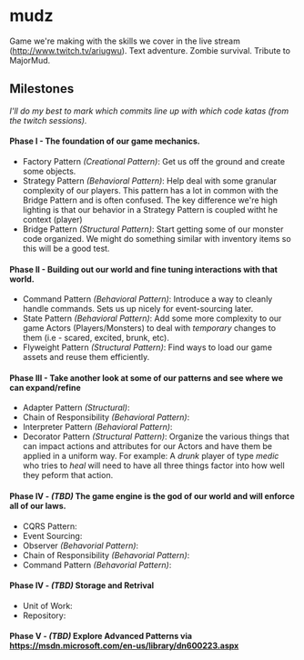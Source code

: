 # mudz
Game we're making with the skills we cover in the live stream (http://www.twitch.tv/ariugwu). Text adventure. Zombie survival. Tribute to MajorMud.

## Milestones
_I'll do my best to mark which commits line up with which code katas (from the twitch sessions)._

#### Phase I - The foundation of our game mechanics.
* Factory Pattern _(Creational Pattern)_:  Get us off the ground and create some objects.
* Strategy Pattern _(Behavioral Pattern)_: Help deal with some granular complexity of our players. This pattern has a lot in common with the Bridge Pattern and is often confused. The key difference we're high lighting is that our behavior in a Strategy Pattern is coupled witht he context (player)
* Bridge Pattern _(Structural Pattern)_:  Start getting some of our monster code organized. We might do something similar with inventory items so this will be a good test.

#### Phase II - Building out our world and fine tuning interactions with that world.
* Command Pattern _(Behavioral Pattern)_: Introduce a way to cleanly handle commands. Sets us up nicely for event-sourcing later.
* State Pattern _(Behavioral Pattern)_: Add some more complexity to our game Actors (Players/Monsters) to deal with *temporary* changes to them (i.e - scared, excited, brunk, etc).
* Flyweight Pattern _(Structural Pattern)_: Find ways to load our game assets and reuse them efficiently.

#### Phase III - Take another look at some of our patterns and see where we can expand/refine
* Adapter Pattern _(Structural)_:
* Chain of Responsibility _(Behavioral Pattern)_:
* Interpreter Pattern _(Behavioral Pattern)_:
* Decorator Pattern _(Structural Pattern)_: Organize the various things that can impact actions and attributes for our Actors and have them be applied in a uniform way. For example: A _drunk_ player of type _medic_ who tries to _heal_ will need to have all three things factor into how well they peform that action.

#### Phase IV - *(TBD)* The game engine is the god of our world and will enforce all of our laws.
* CQRS Pattern:
* Event Sourcing:
* Observer _(Behavorial Pattern)_:
* Chain of Responsibility _(Behavorial Pattern)_:
* Command Pattern _(Behavorial Pattern)_:

#### Phase IV - *(TBD)* Storage and Retrival
* Unit of Work:
* Repository:

#### Phase V - *(TBD)* Explore Advanced Patterns via https://msdn.microsoft.com/en-us/library/dn600223.aspx
